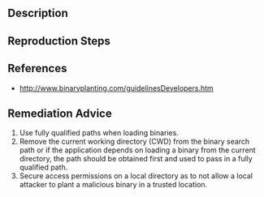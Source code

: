 ## Description


## Reproduction Steps


## References

- http://www.binaryplanting.com/guidelinesDevelopers.htm


## Remediation Advice

1. Use fully qualified paths when loading binaries.
2. Remove the current working directory (CWD) from the binary search path or if the application depends on loading a binary from the current directory, the path should be obtained first and used to pass in a fully qualified path.
3. Secure access permissions on a local directory as to not allow a local attacker to plant a malicious binary in a trusted location.
